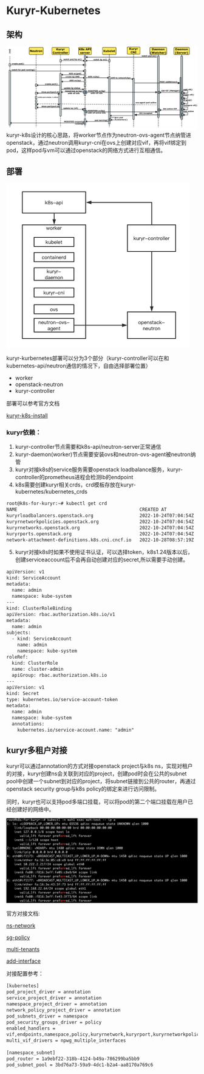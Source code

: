# Kuryr-Kubernetes
## 架构
![kuryr-k8s](../images/kuryr-k8s.png)
kuryr-k8s设计的核心思路，将worker节点作为neutron-ovs-agent节点纳管进openstack，通过neutron调用kuryr-cni在ovs上创建对应vif，再将vif绑定到pod，这样pod与vm可以通过openstack的网络方式进行互相通信。

## 部署
![kuryr-k8s-install](../images/kuryr-k8s-install.png)

kuryr-kurbernetes部署可以分为3个部分（kuryr-controller可以在和kubernetes-api/neutron通信的情况下，自由选择部署位置）
- worker
- openstack-neutron
- kuryr-controller

部署可以参考官方文档

[kuryr-k8s-install](https://docs.openstack.org/kuryr-kubernetes/latest/installation/manual.html)

### kuryr依赖：
1. kuryr-controller节点需要和k8s-api/neutron-server正常通信
2. kuryr-daemon(worker)节点需要安装ovs和neutron-ovs-agent被neutron纳管
3. kuryr对接k8s的service服务需要openstack loadbalance服务，kuryr-controller的prometheus进程会检测lb的endpoint
4. k8s需要创建kuryr相关crds，crd模板存放在kuryr-kubernetes/kubernetes_crds
```
root@k8s-for-kuryr:~# kubectl get crd
NAME                                             CREATED AT
kuryrloadbalancers.openstack.org                 2022-10-24T07:04:54Z
kuryrnetworkpolicies.openstack.org               2022-10-24T07:04:54Z
kuryrnetworks.openstack.org                      2022-10-24T07:04:54Z
kuryrports.openstack.org                         2022-10-24T07:04:54Z
network-attachment-definitions.k8s.cni.cncf.io   2022-10-28T08:57:19Z
```
5. kuryr对接k8s时如果不使用证书认证，可以选择token，k8s1.24版本以后，创建serviceaccount后不会再自动创建对应的secret,所以需要手动创建。
```
apiVersion: v1
kind: ServiceAccount
metadata:
  name: admin
  namespace: kube-system
---
kind: ClusterRoleBinding
apiVersion: rbac.authorization.k8s.io/v1
metadata:
  name: admin
subjects:
  - kind: ServiceAccount
    name: admin
    namespace: kube-system
roleRef:
  kind: ClusterRole
  name: cluster-admin
  apiGroup: rbac.authorization.k8s.io
---
apiVersion: v1
kind: Secret
type: kubernetes.io/service-account-token
metadata:
  name: admin
  namespace: kube-system
  annotations:
    kubernetes.io/service-account.name: "admin"
```
## kuryr多租户对接
kuryr可以通过annotation的方式对接openstack project与k8s ns，实现对租户的对接，kuryr创建ns会关联到对应的project，创建pod时会在公共的subnet pool中创建一个subnet到对应的project，将subnet链接到公共的router，再通过openstack security group与k8s policy的绑定来进行访问限制。

同时，kuryr也可以支持pod多端口挂载，可以将pod的第二个端口挂载在用户已经创建好的网络中。

![add-interface](../images/add-interface.png)

官方对接文档:

[ns-network](https://docs.openstack.org/kuryr-kubernetes/latest/installation/network_namespace.html)

[sg-policy](https://docs.openstack.org/kuryr-kubernetes/latest/installation/network_policy.html)

[multi-tenants](https://docs.openstack.org/kuryr-kubernetes/latest/installation/multiple_tenants.html)

[add-interface](https://docs.openstack.org/kuryr-kubernetes/latest/installation/multi_vif_with_npwg_spec.html)

对接配置参考：
```
[kubernetes]
pod_project_driver = annotation
service_project_driver = annotation
namespace_project_driver = annotation
network_policy_project_driver = annotation
pod_subnets_driver = namespace
pod_security_groups_driver = policy
enabled_handlers = vif,endpoints,namespace,policy,kuryrnetwork,kuryrport,kuryrnetworkpolicy,kuryrloadbalancer,pod_label
multi_vif_drivers = npwg_multiple_interfaces

[namespace_subnet]
pod_router = 1a9ebf22-318b-4124-b49a-786299ba5bb9
pod_subnet_pool = 3bd76a73-59a9-4dc1-b2a4-aa8170a769c6
```


